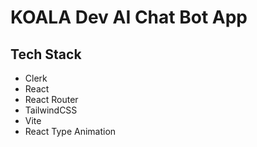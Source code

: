 # KOALA Dev AI Chat Bot App

## Tech Stack

- Clerk
- React
- React Router
- TailwindCSS
- Vite
- React Type Animation

